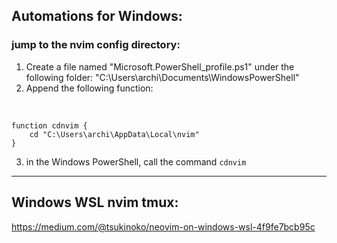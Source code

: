 ## Automations for Windows:
### jump to the nvim config directory:
1. Create a file named "Microsoft.PowerShell_profile.ps1" under the following folder: "C:\Users\archi\Documents\WindowsPowerShell"
2. Append the following function: 
<br>

```bashrc
function cdnvim {
    cd "C:\Users\archi\AppData\Local\nvim"
}
```

3. in the Windows PowerShell, call the command ```cdnvim```

---

## Windows WSL nvim tmux:
https://medium.com/@tsukinoko/neovim-on-windows-wsl-4f9fe7bcb95c
